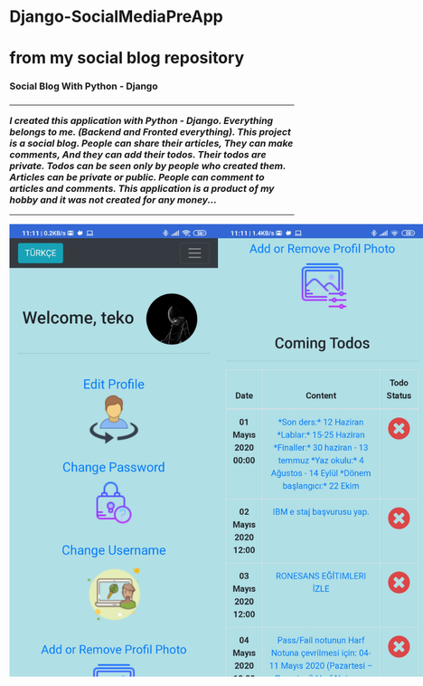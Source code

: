 # Django-SocialMediaPreApp
# from my social blog repository

 <h3>Social Blog With Python - Django<h3>
  <hr>

  <p>
    <i>
      I created this application with Python - Django. Everything belongs to me. (Backend and Fronted everything).
      This project is a social blog. People can share their articles, They can make comments, And they can add their todos.
      Their todos are private. Todos can be seen only by people who created them. Articles can be private or public. People can comment to articles and comments.
      This application is a product of my hobby and it was not created for any money...
    </i>
  </p>
  <hr>
 <div align="center" style="display:flex;">
 
  <img height="800" src = "https://github.com/4teko7/Django-SocialMediaPreApp/blob/master/Photos%20of%20application/1.jpg">
  <img height="800" src = "https://github.com/4teko7/Django-SocialMediaPreApp/blob/master/Photos%20of%20application/2.jpg">
<hr>
  <img height="800" src = "https://github.com/4teko7/Django-SocialMediaPreApp/blob/master/Photos%20of%20application/3.jpg">
  <img height="800" src = "https://github.com/4teko7/Django-SocialMediaPreApp/blob/master/Photos%20of%20application/4.jpg">
  
  <img height="800" src = "https://github.com/4teko7/Django-SocialMediaPreApp/blob/master/Photos%20of%20application/5.jpg">
  <img height="800" src = "https://github.com/4teko7/Django-SocialMediaPreApp/blob/master/Photos%20of%20application/6.jpg">
<hr>  
  <img height="800" src = "https://github.com/4teko7/Django-SocialMediaPreApp/blob/master/Photos%20of%20application/7.jpg">
  <img height="800" src = "https://github.com/4teko7/Django-SocialMediaPreApp/blob/master/Photos%20of%20application/8.jpg">
<hr>  
  <img height="800" src = "https://github.com/4teko7/Django-SocialMediaPreApp/blob/master/Photos%20of%20application/9.jpg">
  <img height="800" src = "https://github.com/4teko7/Django-SocialMediaPreApp/blob/master/Photos%20of%20application/10.jpg">
<hr>
  <img height="800" src = "https://github.com/4teko7/Django-SocialMediaPreApp/blob/master/Photos%20of%20application/11.jpg">
  <img height="800" src = "https://github.com/4teko7/Django-SocialMediaPreApp/blob/master/Photos%20of%20application/12.jpg">

</div>

